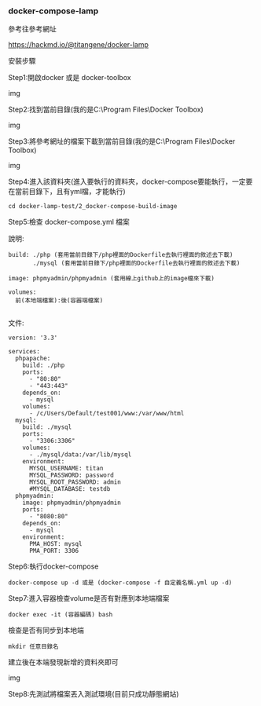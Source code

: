 ### docker-compose-lamp

參考往參考網址

https://hackmd.io/@titangene/docker-lamp

安裝步驟

Step1:開啟docker 或是 docker-toolbox

img

Step2:找到當前目錄(我的是C:\Program Files\Docker Toolbox)

img

Step3:將參考網址的檔案下載到當前目錄(我的是C:\Program Files\Docker Toolbox)

img

Step4:進入該資料夾(進入要執行的資料夾，docker-compose要能執行，一定要在當前目錄下，且有yml檔，才能執行)

```
cd docker-lamp-test/2_docker-compose-build-image
```

Step5:檢查 docker-compose.yml 檔案

說明:

```
build: ./php (套用當前目錄下/php裡面的Dockerfile去執行裡面的敘述去下載) 
       ./mysql (套用當前目錄下/php裡面的Dockerfile去執行裡面的敘述去下載)

image: phpmyadmin/phpmyadmin (套用線上github上的image檔來下載)

volumes:
  前(本地端檔案):後(容器端檔案)
  
```
文件:

```
version: '3.3'

services:
  phpapache:
    build: ./php
    ports:
      - "80:80"
      - "443:443"
    depends_on:
      - mysql
    volumes:
      - /c/Users/Default/test001/www:/var/www/html
  mysql:
    build: ./mysql
    ports:
      - "3306:3306"
    volumes:
      - ./mysql/data:/var/lib/mysql
    environment:
      MYSQL_USERNAME: titan
      MYSQL_PASSWORD: password
      MYSQL_ROOT_PASSWORD: admin
      #MYSQL_DATABASE: testdb
  phpmyadmin:
    image: phpmyadmin/phpmyadmin
    ports:
      - "8080:80"
    depends_on:
      - mysql
    environment:
      PMA_HOST: mysql
      PMA_PORT: 3306     
```

Step6:執行docker-compose

```
docker-compose up -d 或是 (docker-compose -f 自定義名稱.yml up -d)
```

Step7:進入容器檢查volume是否有對應到本地端檔案

```
docker exec -it (容器編碼) bash       
```
檢查是否有同步到本地端

```
mkdir 任意目錄名
```
建立後在本端發現新增的資料夾即可

img

Step8:先測試將檔案丟入測試環境(目前只成功靜態網站)

```

```


